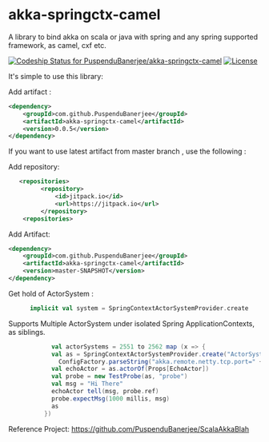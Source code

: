 # akka-springctx-camel
A library to bind akka on scala or java with spring and any spring supported framework, as camel, cxf etc. 

[ ![Codeship Status for PuspenduBanerjee/akka-springctx-camel](https://codeship.com/projects/bc619870-56ed-0134-7219-02458a2e1ff4/status?branch=master)](https://codeship.com/projects/172426) [ ![License](http://img.shields.io/:license-Apache%202-green.svg)](http://www.apache.org/licenses/LICENSE-2.0.txt)

It's simple to use this library:

Add artifact :
```xml
<dependency>
    <groupId>com.github.PuspenduBanerjee</groupId>
    <artifactId>akka-springctx-camel</artifactId>
    <version>0.0.5</version>
</dependency>
```

If you want to use latest artifact from master branch , use the following :

Add repository: 
```xml
   <repositories>
         <repository>
             <id>jitpack.io</id>
             <url>https://jitpack.io</url>
         </repository>
    <repositories>
```
    
Add Artifact:
```xml
<dependency>
    <groupId>com.github.PuspenduBanerjee</groupId>
    <artifactId>akka-springctx-camel</artifactId>
    <version>master-SNAPSHOT</version>
</dependency>
```

Get hold of ActorSystem :
```scala
      implicit val system = SpringContextActorSystemProvider.create
```

Supports Multiple ActorSystem under isolated Spring ApplicationContexts, as siblings.
```scala
            val actorSystems = 2551 to 2562 map (x => {
            val as = SpringContextActorSystemProvider.create("ActorSystem" + x,
              ConfigFactory.parseString("akka.remote.netty.tcp.port=" + x).withFallback(ConfigFactory.load()))
            val echoActor = as.actorOf(Props[EchoActor])
            val probe = new TestProbe(as, "probe")
            val msg = "Hi There"
            echoActor tell(msg, probe.ref)
            probe.expectMsg(1000 millis, msg)
            as
          })
```

Reference Project: https://github.com/PuspenduBanerjee/ScalaAkkaBlah
